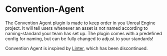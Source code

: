 # Convention-Agent

The Convention Agent plugin is made to keep order in you Unreal Engine project. It will tell users whenever an asset is not named according to naming-standard your team has set up. The plugin comes with a predefined config for naming, but can be fully changed to adjust to your standards!

Convention Agent is inspired by [Linter](https://www.unrealengine.com/marketplace/en-US/slug/linter), which has been discontinued.
